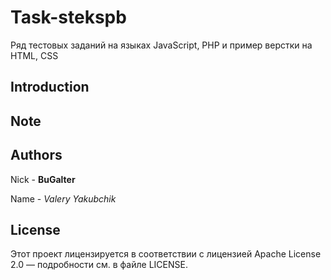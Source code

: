 # Task-stekspb

Ряд тестовых заданий на языках JavaScript, PHP и пример верстки на HTML, CSS

## Introduction

## Note

## Authors

Nick - **BuGalter**

Name - *Valery Yakubchik*

## License

Этот проект лицензируется в соответствии с лицензией Apache License 2.0 — подробности
см. в файле LICENSE.
